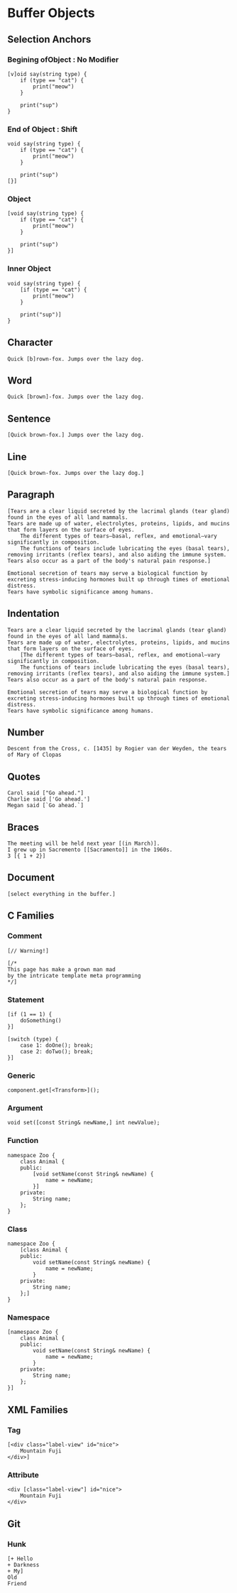 # Buffer Objects
## Selection Anchors
### Begining ofObject : No Modifier
```
[v]oid say(string type) {
    if (type == "cat") {
        print("meow")
    }

    print("sup")
}
```

### End of Object : Shift 
```
void say(string type) {
    if (type == "cat") {
        print("meow")
    }

    print("sup")
[}]
```

### Object
```
[void say(string type) {
    if (type == "cat") {
        print("meow")
    }

    print("sup")
}]
```

### Inner Object 
```
void say(string type) {
    [if (type == "cat") {
        print("meow")
    }

    print("sup")]
}
```

## Character
```
Quick [b]rown-fox. Jumps over the lazy dog.
```

## Word 
```
Quick [brown]-fox. Jumps over the lazy dog.
```

## Sentence
```
[Quick brown-fox.] Jumps over the lazy dog.
```

## Line
```
[Quick brown-fox. Jumps over the lazy dog.]
```

## Paragraph
```
[Tears are a clear liquid secreted by the lacrimal glands (tear gland) found in the eyes of all land mammals. 
Tears are made up of water, electrolytes, proteins, lipids, and mucins that form layers on the surface of eyes. 
    The different types of tears—basal, reflex, and emotional—vary significantly in composition.
    The functions of tears include lubricating the eyes (basal tears), removing irritants (reflex tears), and also aiding the immune system. 
Tears also occur as a part of the body's natural pain response.]

Emotional secretion of tears may serve a biological function by excreting stress-inducing hormones built up through times of emotional distress. 
Tears have symbolic significance among humans.
```

## Indentation
```
Tears are a clear liquid secreted by the lacrimal glands (tear gland) found in the eyes of all land mammals. 
Tears are made up of water, electrolytes, proteins, lipids, and mucins that form layers on the surface of eyes. 
    [The different types of tears—basal, reflex, and emotional—vary significantly in composition.
    The functions of tears include lubricating the eyes (basal tears), removing irritants (reflex tears), and also aiding the immune system.]
Tears also occur as a part of the body's natural pain response.

Emotional secretion of tears may serve a biological function by excreting stress-inducing hormones built up through times of emotional distress. 
Tears have symbolic significance among humans.
```

## Number 
```
Descent from the Cross, c. [1435] by Rogier van der Weyden, the tears of Mary of Clopas
```

## Quotes
```
Carol said ["Go ahead."]
Charlie said ['Go ahead.']
Megan said [`Go ahead.`]
```

## Braces
```
The meeting will be held next year [(in March)].
I grew up in Sacremento [[Sacramento]] in the 1960s.
3 [{ 1 + 2}]
```

## Document
```
[select everything in the buffer.]
```

## C Families

### Comment
```
[// Warning!]

[/* 
This page has make a grown man mad
by the intricate template meta programming
*/]
```

### Statement
```
[if (1 == 1) {
    doSomething()
}]

[switch (type) {
    case 1: doOne(); break;
    case 2: doTwo(); break;
}]
```

### Generic
```
component.get[<Transform>]();
```

### Argument
```
void set([const String& newName,] int newValue);
```

### Function
```
namespace Zoo {
    class Animal {
    public:
        [void setName(const String& newName) {
            name = newName;
        }]
    private:
        String name;
    };
}
```
### Class
```
namespace Zoo {
    [class Animal {
    public:
        void setName(const String& newName) {
            name = newName;
        }
    private:
        String name;
    };]
}
```

### Namespace 
```
[namespace Zoo {
    class Animal {
    public:
        void setName(const String& newName) {
            name = newName;
        }
    private:
        String name;
    };
}]
```

## XML Families
### Tag
```
[<div class="label-view" id="nice">
    Mountain Fuji
</div>]
```

### Attribute
```
<div [class="label-view"] id="nice">
    Mountain Fuji
</div>
```

## Git 
### Hunk
```
[+ Hello
+ Darkness
+ My]
Old 
Friend
```
